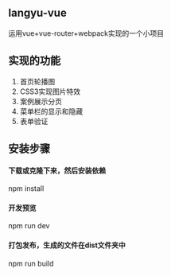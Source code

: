 ## langyu-vue

运用vue+vue-router+webpack实现的一个小项目

## 实现的功能

1. 首页轮播图
2. CSS3实现图片特效
3. 案例展示分页
4. 菜单栏的显示和隐藏
6. 表单验证

## 安装步骤

#### 下载或克隆下来，然后安装依赖
npm install

#### 开发预览
npm run dev

#### 打包发布，生成的文件在dist文件夹中
npm run build
